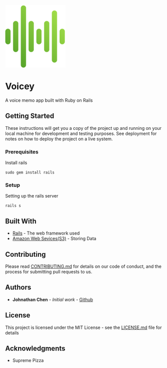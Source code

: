 <img height="200" width="auto" src="https://raw.githubusercontent.com/MakeSchool-Tutorials/Voicey-Rails-iOS-Tutorial/df375cbdc9ebc1e40ab86501e1907a1f5a181f73//cover.png">

# Voicey
A voice memo app built with Ruby on Rails

## Getting Started

These instructions will get you a copy of the project up and running on your local machine for development and testing purposes. See deployment for notes on how to deploy the project on a live system.

### Prerequisites

Install rails

```
sudo gem install rails
```

### Setup

Setting up the rails server

```
rails s
```

## Built With

* [Rails](http://rubyonrails.org/) - The web framework used
* [Amazon Web Sevices(S3)](aws.amazon.com) - Storing Data

## Contributing

Please read [CONTRIBUTING.md](CONTRIBUTING.md) for details on our code of conduct, and the process for submitting pull requests to us.

## Authors

* **Johnathan Chen** - *Initial work* - [Github](https://github.com/Johnathanachen)


## License

This project is licensed under the MIT License - see the [LICENSE.md](LICENSE.md) file for details

## Acknowledgments

* Supreme Pizza
